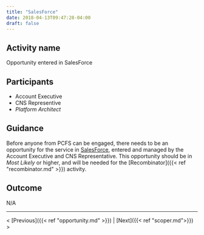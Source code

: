 ```yaml
---
title: "SalesForce"
date: 2018-04-13T09:47:28-04:00
draft: false
---
```

## Activity name
Opportunity entered in SalesForce

## Participants
- Account Executive
- CNS Representive
- _Platform Architect_

## Guidance
Before anyone from PCFS can be engaged, there needs to be an opportunity for the service in [SalesForce](https://pivotal.my.salesforce.com/home/home.jsp), entered and managed by the Account Executive and CNS Representative.  This opportunity should be in _Most Likely_ or higher, and will be needed for the [Recombinator]({{< ref "recombinator.md" >}}) activity.

## Outcome
N/A

---
< [Previous]({{< ref "opportunity.md" >}}) | [Next]({{< ref "scoper.md">}}) >